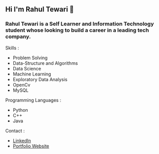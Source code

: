 ## Hi I'm Rahul Tewari 👋


### Rahul Tewari is a Self Learner and Information Technology student whose looking to build a career in a leading tech company.

Skills :

- Problem Solving
- Data-Structure and Algorithms
- Data Science
- Machine Learning
- Exploratory Data Analysis
- OpenCv
- MySQL

Programming Languages :

- Python
- C++
- Java

Contact :

 - [LinkedIn](https://www.linkedin.com/in/rahul-tewari-0b6236192)                       
 - [Portfolio Website](https://sites.google.com/view/rahultewari111/home)

 
